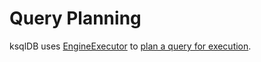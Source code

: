 # Query Planning

ksqlDB uses [EngineExecutor](../EngineExecutor.md) to [plan a query for execution](../EngineExecutor.md#planQuery).
